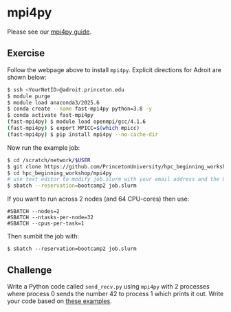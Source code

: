 # mpi4py

Please see our [mpi4py guide](https://researchcomputing.princeton.edu/support/knowledge-base/mpi4py).

## Exercise

Follow the webpage above to install `mpi4py`. Explicit directions for Adroit are shown below:

```bash
$ ssh <YourNetID>@adroit.princeton.edu
$ module purge
$ module load anaconda3/2025.6
$ conda create --name fast-mpi4py python=3.8 -y
$ conda activate fast-mpi4py
(fast-mpi4py) $ module load openmpi/gcc/4.1.6
(fast-mpi4py) $ export MPICC=$(which mpicc)
(fast-mpi4py) $ pip install mpi4py --no-cache-dir
```

Now run the example job:

```bash
$ cd /scratch/network/$USER
$ git clone https://github.com/PrincetonUniversity/hpc_beginning_workshop.git
$ cd hpc_beginning_workshop/mpi4py
# use text editor to modify job.slurm with your email address and the Open MPI version (e.g., 4.1.6)
$ sbatch --reservation=bootcamp2 job.slurm
```

If you want to run across 2 nodes (and 64 CPU-cores) then use:

```
#SBATCH --nodes=2
#SBATCH --ntasks-per-node=32
#SBATCH --cpus-per-task=1
```

Then sumbit the job with:

```
$ sbatch --reservation=bootcamp2 job.slurm
```

## Challenge

Write a Python code called `send_recv.py` using `mpi4py` with 2 processes where process 0 sends the number 42 to process 1 which prints it out. Write your code based on [these examples](https://mpi4py.readthedocs.io/en/stable/tutorial.html#point-to-point-communication).
